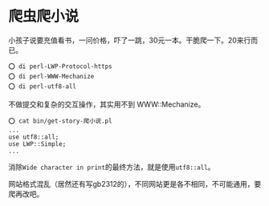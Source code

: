 # 爬虫爬小说

小孩子说要充值看书，一问价格，吓了一跳，30元一本。干脆爬一下。20来行而已。

```
⭕ di perl-LWP-Protocol-https
⭕ di perl-WWW-Mechanize
⭕ di perl-utf8-all

```
不做提交和复杂的交互操作，其实用不到 WWW::Mechanize。
```
⭕ cat bin/get-story-爬小说.pl
...
use utf8::all;
use LWP::Simple;
...
```
消除`Wide character in print`的最终方法，就是使用`utf8::all`。

网站格式混乱（居然还有写gb2312的），不同网站更是各不相同，不可能通用，要爬再改吧。